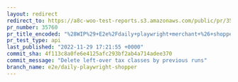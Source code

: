 ```yaml
---
layout: redirect
redirect_to: https://a8c-woo-test-reports.s3.amazonaws.com/public/pr/35760/api/index.html
pr_number: 35760
pr_title_encoded: "%28WIP%29+E2e%2Fdaily+playwright+merchant+%26+shopper"
pr_test_type: api
last_published: "2022-11-29 17:21:55 +0000"
commit_sha: 4f113c8a0fe6e4125afc293bf2ab4a714adee370
commit_message: "Delete left-over tax classes by previous runs"
branch_name: e2e/daily-playwright-shopper
---
```

